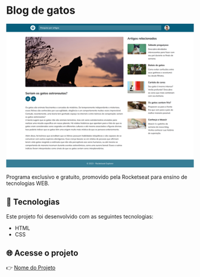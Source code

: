 # Blog de gatos

![Captura de Tela do Projeto](./.github/preview.png)

Programa exclusivo e gratuito, promovido pela Rocketseat para ensino de tecnologias WEB.

## 🚀 Tecnologias

Este projeto foi desenvolvido com as seguintes tecnologias:
- HTML
- CSS

## 🌐 Acesse o projeto
👉 [Nome do Projeto](https://erika-nicolly.github.io/Blog-de-gatos/)
